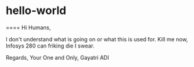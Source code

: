# hello-world
====
Hi Humans,

I don't understand what is going on or what this is used for. Kill me now, Infosys 280 can friking die I swear.

Regards,
Your One and Only,
Gayatri ADI
